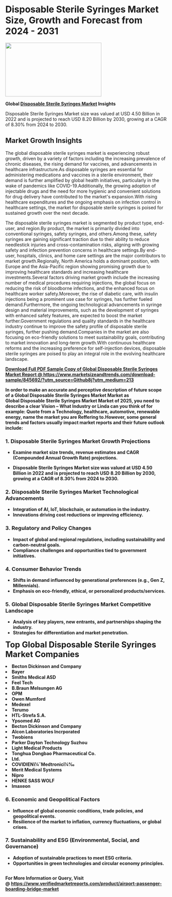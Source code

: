 <H1>Disposable Sterile Syringes Market Size, Growth and Forecast from 2024 - 2031</H1><img class="aligncenter size-medium wp-image-584254" src="https://thirdeyenews.in/wp-content/uploads/2024/09/Global-Market-Research-300x168.jpeg" alt="" width="300" height="168" /><p><strong>Global&nbsp;<a href="https://www.marketsizeandtrends.com/download-sample/845692/?utm_source=Github8j?utm_medium=213">Disposable Sterile Syringes Market</a> Insights</strong></p><p>Disposable Sterile Syringes Market size was valued at USD 4.50 Billion in 2022 and is projected to reach USD 8.20 Billion by 2030, growing at a CAGR of 8.30% from 2024 to 2030.</p><p><h2>Market Growth Insights</h2> <p>The global disposable sterile syringes market is experiencing robust growth, driven by a variety of factors including the increasing prevalence of chronic diseases, the rising demand for vaccines, and advancements in healthcare infrastructure.As disposable syringes are essential for administering medications and vaccines in a sterile environment, their demand is further amplified by global health initiatives, particularly in the wake of pandemics like COVID-19.Additionally, the growing adoption of injectable drugs and the need for more hygienic and convenient solutions for drug delivery have contributed to the market's expansion.With rising healthcare expenditures and the ongoing emphasis on infection control in healthcare settings, the market for disposable sterile syringes is poised for sustained growth over the next decade.</p> <p><strong><a href="your_sample_link_here"></a></strong></p> <p>The disposable sterile syringes market is segmented by product type, end-user, and region.By product, the market is primarily divided into conventional syringes, safety syringes, and others.Among these, safety syringes are gaining significant traction due to their ability to reduce needlestick injuries and cross-contamination risks, aligning with growing safety and infection prevention concerns in healthcare settings.By end-user, hospitals, clinics, and home care settings are the major contributors to market growth.Regionally, North America holds a dominant position, with Europe and the Asia-Pacific region showing promising growth due to improving healthcare standards and increasing healthcare investments.Several factors driving market growth include the increasing number of medical procedures requiring injections, the global focus on reducing the risk of bloodborne infections, and the enhanced focus on healthcare worker safety.Moreover, the rise of diabetic care, with insulin injections being a prominent use case for syringes, has further fueled demand.Furthermore, the ongoing technological advancements in syringe design and material improvements, such as the development of syringes with enhanced safety features, are expected to boost the market further.Government regulations and quality standards in the healthcare industry continue to improve the safety profile of disposable sterile syringes, further pushing demand.Companies in the market are also focusing on eco-friendly solutions to meet sustainability goals, contributing to market innovation and long-term growth.With continuous healthcare reforms and the increasing preference for self-injection devices, disposable sterile syringes are poised to play an integral role in the evolving healthcare landscape.<p><strong><a href="your_more_information_link_here"></p><p><span class=""><strong>Download Full PDF Sample Copy of Global Disposable Sterile Syringes Market Report</strong> @ <a href="https://www.marketsizeandtrends.com/download-sample/845692/?utm_source=Github8j?utm_medium=213" target="_blank">https://www.marketsizeandtrends.com/download-sample/845692/?utm_source=Github8j?utm_medium=213</a></span></p><p>In order to make an accurate and perceptive description of future scope of a Global&nbsp;Disposable Sterile Syringes Market Market as Global&nbsp;Disposable Sterile Syringes Market Market of 2025, you need to describe a clear Vision &ndash; What Industry or Linda can you think of for example: Quote from a Technology, healthcare, automotive, renewable energy, name the market you are Reffering to.However, some general trends and factors usually impact market reports and their future outlook include:</p><h3>1.&nbsp;<strong>Disposable Sterile Syringes Market Growth Projections</strong></h3><ul><li>Examine market size trends, revenue estimates and CAGR (Compounded Annual Growth Rate) projections.</li><li><p>Disposable Sterile Syringes Market size was valued at USD 4.50 Billion in 2022 and is projected to reach USD 8.20 Billion by 2030, growing at a CAGR of 8.30% from 2024 to 2030.</p></li></ul><h3>2.&nbsp;<strong>Disposable Sterile Syringes Market Technological Advancements</strong></h3><ul><li>Integration of AI, IoT, blockchain, or automation in the industry.</li><li>Innovations driving cost reductions or improving efficiency.</li></ul><h3>3.&nbsp;<strong>Regulatory and Policy Changes</strong></h3><ul><li>Impact of global and regional regulations, including sustainability and carbon-neutral goals.</li><li>Compliance challenges and opportunities tied to government initiatives.</li></ul><h3>4.&nbsp;<strong>Consumer Behavior Trends</strong></h3><ul><li>Shifts in demand influenced by generational preferences (e.g., Gen Z, Millennials).</li><li>Emphasis on eco-friendly, ethical, or personalized products/services.</li></ul><h3>5.&nbsp;<strong>Global Disposable Sterile Syringes Market Competitive Landscape</strong></h3><ul><li>Analysis of key players, new entrants, and partnerships shaping the industry.</li><li>Strategies for differentiation and market penetration.</li></ul><p data-pm-slice="1 1 []"><span style="color: inherit; font-family: inherit; font-size: 25px;">Top Global Disposable Sterile Syringes Market Companies</span></p><div class="" data-test-id=""><p><li>Becton Dickinson and Company</li><li> Bayer</li><li> Smiths Medical ASD</li><li> Feel Tech</li><li> B.Braun Melsungen AG</li><li> OPM</li><li> Owen Mumford</li><li> Medexel</li><li> Terumo</li><li> HTL-Strefa S.A.</li><li> Ypsomed AG</li><li> Becton Dickinson and Company</li><li> Alcon Laboratories Incrporated</li><li> Twobiens</li><li> Parker Dayton Technology Suzhou</li><li> Light Medical Products</li><li> Tonghua Dongbao Pharmaceutical Co.</li><li> Ltd.</li><li> COVIDIENï¼ˆMedtronicï¼‰</li><li> Merit Medical Systems</li><li> Nipro</li><li> HENKE SASS WOLF</li><li> Imaxeon</li></p></div><h3>6.&nbsp;<strong>Economic and Geopolitical Factors</strong></h3><ul><li>Influence of global economic conditions, trade policies, and geopolitical events.</li><li>Resilience of the market to inflation, currency fluctuations, or global crises.</li></ul><h3>7.&nbsp;<strong>Sustainability and ESG (Environmental, Social, and Governance)</strong></h3><ul><li>Adoption of sustainable practices to meet ESG criteria.</li><li>Opportunities in green technologies and circular economy principles.</li></ul><h2><strong style="font-size: 14px;">For More Information or Query, Visit @&nbsp;</strong><a style="background-color: #ffffff; font-size: 14px;" href="https://www.marketsizeandtrends.com/report/disposable-sterile-syringes-market/" target="_blank">https://www.verifiedmarketreports.com/product/airport-passenger-boarding-bridge-market</a></h2>